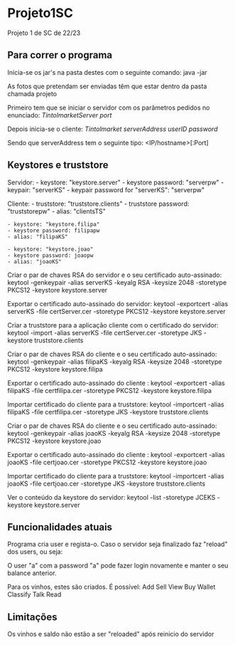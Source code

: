 # Projeto1SC
Projeto 1 de SC de 22/23

## Para correr o programa
Inicia-se os jar's na pasta destes com o seguinte comando:
java -jar <nome do jar>

As fotos que pretendam ser enviadas têm que estar dentro da pasta chamada projeto


Primeiro tem que se iniciar o servidor com os parâmetros pedidos no enunciado:
*TintolmarketServer port*

Depois inicia-se o cliente:
*Tintolmarket serverAddress userID password*

Sendo que serverAddress tem o seguinte tipo: <IP/hostname>[:Port]

## Keystores e truststore
Servidor:
    - keystore: "keystore.server"
    - keystore password: "serverpw"
    - keypair: "serverKS"
    - keypair password for "serverKS": "serverpw"

Cliente:
    - truststore: "truststore.clients"
    - truststore password: "truststorepw"
    - alias: "clientsTS"

    - keystore: "keystore.filipa"
    - keystore password: filipapw
    - alias: "filipaKS"

    - keystore: "keystore.joao"
    - keystore password: joaopw
    - alias: "joaoKS"

Criar o par de chaves RSA do servidor e o seu certificado auto-assinado:
    keytool -genkeypair -alias serverKS -keyalg RSA -keysize 2048 -storetype PKCS12 -keystore keystore.server

Exportar o certificado auto-assinado do servidor:
    keytool -exportcert -alias serverKS -file certServer.cer -storetype PKCS12 -keystore keystore.server

Criar a truststore para a aplicação cliente com o certificado do servidor:
    keytool -import -alias serverKS -file certServer.cer -storetype JKS -keystore truststore.clients


Criar o par de chaves RSA do cliente <filipa> e o seu certificado auto-assinado:
    keytool -genkeypair -alias filipaKS -keyalg RSA -keysize 2048 -storetype PKCS12 -keystore keystore.filipa

Exportar o certificado auto-assinado do cliente <filipa>:
    keytool -exportcert -alias filipaKS -file certfilipa.cer -storetype PKCS12 -keystore keystore.filipa

Importar certificado do cliente <filipa> para a truststore:
    keytool -importcert -alias filipaKS -file certfilipa.cer -storetype JKS -keystore truststore.clients

Criar o par de chaves RSA do cliente <joao> e o seu certificado auto-assinado:
    keytool -genkeypair -alias joaoKS -keyalg RSA -keysize 2048 -storetype PKCS12 -keystore keystore.joao

Exportar o certificado auto-assinado do cliente <joao>:
    keytool -exportcert -alias joaoKS -file certjoao.cer -storetype PKCS12 -keystore keystore.joao

Importar certificado do cliente <joao> para a truststore:
    keytool -importcert -alias joaoKS -file certjoao.cer -storetype JKS -keystore truststore.clients

Ver o conteúdo da keystore do servidor:
    keytool -list -storetype JCEKS -keystore keystore.server


## Funcionalidades atuais

Programa cria user e regista-o. Caso o servidor seja finalizado faz "reload" dos users, ou seja:

O user "a" com a password "a" pode fazer login novamente e manter o seu balance anterior.

Para os vinhos, estes são criados.
É possível:
Add
Sell
View
Buy
Wallet
Classify
Talk
Read

## Limitações

Os vinhos e saldo não estão a ser "reloaded" após reinicio do servidor